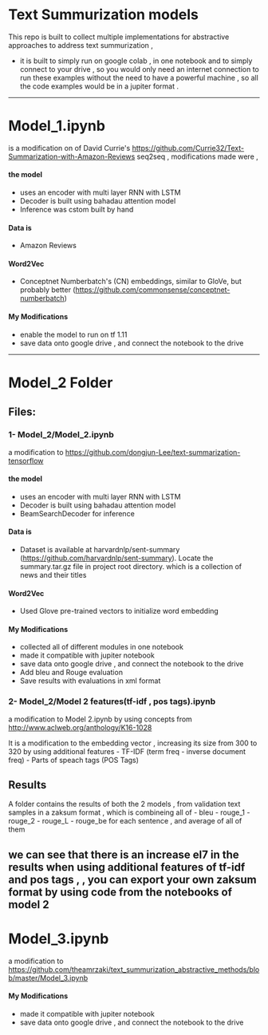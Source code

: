 # Text Summurization models

This repo is built to collect multiple implementations for abstractive approaches to address text summurization , 
- it is built to simply run on google colab , in one notebook and to simply connect to your drive , so you would only need an internet connection to run these examples without the need to have a powerful machine , so all the code examples would be in a jupiter format .

---------------------------------------------------------------------------------

# Model_1.ipynb
  is a modification on of David Currie's https://github.com/Currie32/Text-Summarization-with-Amazon-Reviews seq2seq , modifications made were , 
  #### the model
  - uses an encoder with multi layer RNN with LSTM
  - Decoder is built using bahadau attention model
  - Inference was cstom built by hand
  #### Data is 
  - Amazon Reviews
  #### Word2Vec
  - Conceptnet Numberbatch's (CN) embeddings, similar to GloVe, but probably better 
  (https://github.com/commonsense/conceptnet-numberbatch)
   ####  My Modifications
   - enable the model to run on tf 1.11
   - save data onto google drive , and connect the notebook to the drive
   
---------------------------------------------------------------------------------

# Model_2 Folder
## Files:
### 1- Model_2/Model_2.ipynb
a modification to https://github.com/dongjun-Lee/text-summarization-tensorflow 
  #### the model
  - uses an encoder with multi layer RNN with LSTM
  - Decoder is built using bahadau attention model
  - BeamSearchDecoder for inference
  #### Data is 
  - Dataset is available at harvardnlp/sent-summary (https://github.com/harvardnlp/sent-summary). Locate the summary.tar.gz file in project root directory. which is a collection of news and their titles
  #### Word2Vec
  - Used Glove pre-trained vectors to initialize word embedding
   ####  My Modifications
   - collected all of different modules in one notebook
   - made it compatible with jupiter notebook
   - save data onto google drive , and connect the notebook to the drive
   - Add bleu and Rouge evaluation
   - Save results with evaluations in xml format

### 2- Model_2/Model 2 features(tf-idf , pos tags).ipynb
a modification to Model 2.ipynb by using concepts from http://www.aclweb.org/anthology/K16-1028

It is a modification to the embedding vector , increasing its size from 300 to 320 by using additional features
    - TF-IDF (term freq - inverse document freq)
    - Parts of speach tags (POS Tags)

## Results
A folder contains the results of both the 2 models , from validation text samples 
in a zaksum format , which is combineing all of 
    - bleu
    - rouge_1
    - rouge_2
    - rouge_L
    - rouge_be
for each sentence , and average of all of them

we can see that there is an increase el7 in the results when using additional features of tf-idf and pos tags ,
, you can export your own zaksum format by using code from the notebooks of model 2
---------------------------------------------------------------------------------

# Model_3.ipynb
a modification to https://github.com/theamrzaki/text_summurization_abstractive_methods/blob/master/Model_3.ipynb 
   ####  My Modifications
   - made it compatible with jupiter notebook
   - save data onto google drive , and connect the notebook to the drive
